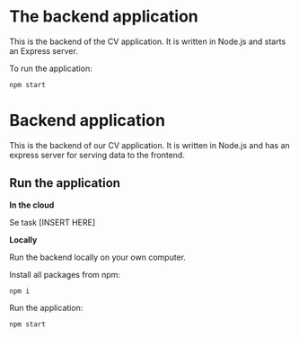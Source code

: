 # The backend application

This is the backend of the CV application.
It is written in Node.js and starts an Express server. 

To run the application:

```
npm start
```

# Backend application

This is the backend of our CV application.
It is written in Node.js and has an express server for serving data to the frontend. 
 
## Run the application 

**In the cloud**

Se task [INSERT HERE]

**Locally** 

Run the backend locally on your own computer.

Install all packages from npm: 

```
npm i 
```

Run the application: 

```
npm start
``` 
